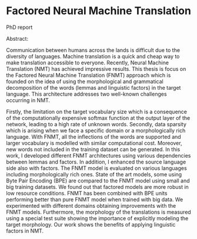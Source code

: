 # Factored Neural Machine Translation
PhD report

Abstract:

Communication between humans across the lands is difficult due to the diversity of languages. Machine translation is a quick and cheap way to make translation accessible to everyone. Recently, Neural Machine Translation (NMT) has achieved impressive results. This thesis is focus on the Factored Neural Machine Translation (FNMT) approach which is founded on the idea of using the morphological and grammatical decomposition of the words (lemmas and linguistic factors) in the target language. This architecture addresses two well-known challenges occurring in NMT.

Firstly, the limitation on the target vocabulary size which is a consequence of the computationally expensive softmax function at the output layer of the network, leading to a high rate of unknown words. Secondly, data sparsity which is arising when we face a specific domain or a morphologically rich language. With FNMT, all the inflections of the words are supported and larger vocabulary is modelled with similar computational cost. Moreover, new words not included in the training dataset can be generated. In this work, I developed different FNMT architectures using various dependencies between lemmas and factors. In addition, I enhanced the source language side also with factors. The FNMT model is evaluated on various languages including morphologically rich ones. State of the art models, some using Byte Pair Encoding (BPE) are compared to the FNMT model using small and big training datasets. We found out that factored models are more robust in low resource conditions. FNMT has been combined with BPE units performing better than pure FNMT model when trained with big data. We experimented with different domains obtaining improvements with the FNMT models. Furthermore, the morphology of the translations is measured using a special test suite showing the importance of explicitly modeling the target morphology. Our work shows the benefits of applying linguistic factors in NMT.
